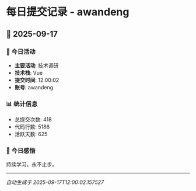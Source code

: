 # 每日提交记录 - awandeng

## 📅 2025-09-17

### 🎯 今日活动
- **主要活动**: 技术调研
- **技术栈**: Vue
- **提交时间**: 12:00:02
- **账号**: awandeng

### 📊 统计信息
- 总提交次数: 418
- 代码行数: 5186
- 活跃天数: 625

### 💭 今日感悟
持续学习，永不止步。

---
*自动生成于 2025-09-17T12:00:02.157527*
